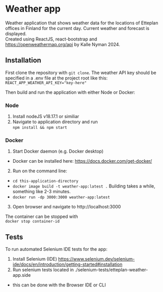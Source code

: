 # Weather app
Weather application that shows weather data for the locations of Etteplan offices in Finland for the current day. Current weather and forecast is displayed.  
Created using ReactJS, react-bootstrap and https://openweathermap.org/api by Kalle Nyman 2024.  

## Installation
First clone the repository with `git clone`. The weather API key should be specified in a .env file at the project root like this:  
`REACT_APP_WEATHER_API_KEY="key-here"`  

Then build and run the application with either Node or Docker:  

### Node
1. Install nodeJS v18.17.1 or similiar  
2. Navigate to application directory and run  
`npm install && npm start`  

### Docker

1. Start Docker daemon (e.g. Docker desktop)
- Docker can be installed here: https://docs.docker.com/get-docker/
2. Run on the command line:
- `cd this-application-directory`
- `docker image build -t weather-app:latest .`
Building takes a while, something like 2-3 minutes.  
- `docker run -dp 3000:3000 weather-app:latest`
3. Open browser and navigate to http://localhost:3000  

The container can be stopped with  
`docker stop container-id`  


## Tests

To run automated Selenium IDE tests for the app:
1. Install Selenium (IDE) https://www.selenium.dev/selenium-ide/docs/en/introduction/getting-started#installation
2. Run selenium tests located in ./selenium-tests/etteplan-weather-app.side
- this can be done with the Browser IDE or CLI